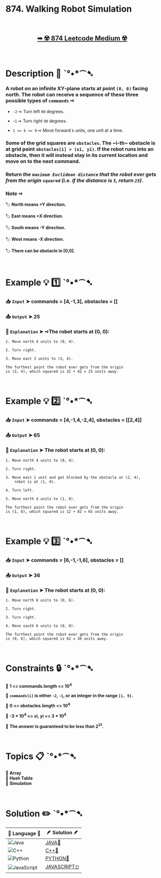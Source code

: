 # 874. Walking Robot Simulation

</br>

<h2 align="center"> 

<a href="https://leetcode.com/problems/walking-robot-simulation/description/?envType=daily-question&envId=2024-09-04"><strong>➥ ☢️ 874 Leetcode Medium ☢️ </strong></a>
</h2>

</br>

# Description 📜 ˋ°•*⁀➷

### A robot on an infinite XY-plane starts at point `(0, 0)` facing north. The robot can receive a sequence of these three possible types of `commands` ➺

- `-2` ➺ Turn left `90` degrees.

- -`1` ➺ Turn right `90` degrees.

- `1 <= k <= 9` ➺ Move forward `k` units, one unit at a time.

### Some of the grid squares are `obstacles`. The ~i-th~ obstacle is at grid point `obstacles[i] = (xi, yi)`. If the robot runs into an obstacle, then it will instead stay in its current location and move on to the next command.

### Return *the `maximum Euclidean distance` that the robot ever gets from the origin `squared` (i.e. if the distance is `5`, return `25`)*.

### Note ➺

🏷️ **North means +Y direction.** </br>

🏷️ **East means +X direction.** </br>

🏷️ **South means -Y direction.** </br>

🏷️ **West means -X direction.** </br>

🏷️ **There can be obstacle in [0,0].** </br>

</br>

# Example 💡 1️⃣ ˋ°•*⁀➷

  ### 📥 `Input`  ➤ commands = [4,-1,3], obstacles = []

  ### 📤 `Output`  ➤ 25

  ### 🔦 `Explanation`  ➤ ➺The robot starts at (0, 0):
    
    1. Move north 4 units to (0, 4).
    
    2. Turn right.
    
    3. Move east 3 units to (3, 4).
    
    The furthest point the robot ever gets from the origin
    is (3, 4), which squared is 32 + 42 = 25 units away.

</br>

# Example 💡 2️⃣ ˋ°•*⁀➷

  ### 📥 `Input` ➤ commands = [4,-1,4,-2,4], obstacles = [[2,4]]

  ### 📤 `Output`  ➤  65

  ### 🔦 `Explanation` ➤ The robot starts at (0, 0):

    1. Move north 4 units to (0, 4).
    
    2. Turn right.
    
    3. Move east 1 unit and get blocked by the obstacle at (2, 4), 
        robot is at (1, 4).
    
    4. Turn left.
    
    5. Move north 4 units to (1, 8).
    
    The furthest point the robot ever gets from the origin
    is (1, 8), which squared is 12 + 82 = 65 units away.


</br>

# Example 💡 3️⃣ ˋ°•*⁀➷

  ### 📥 `Input` ➤ commands = [6,-1,-1,6], obstacles = []

  ### 📤 `Output`  ➤ 36

  ### 🔦 `Explanation`  ➤  The robot starts at (0, 0):

    1. Move north 6 units to (0, 6).

    2. Turn right.

    3. Turn right.

    4. Move south 6 units to (0, 0).

    The furthest point the robot ever gets from the origin
    is (0, 6), which squared is 62 = 36 units away.

</br>

# Constraints 🔒 ˋ°•*⁀➷

🔹 **1 <= commands.length <= 10<sup>4</sup>** </br>

🔹 **`commands[i]` is either `-2`, `-1`, or an integer in the range `[1, 9]`.** </br>

🔹 **0 <= obstacles.length <= 10<sup>4</sup>** </br>

🔹 **-3 * 10<sup>4</sup> <= xi, yi <= 3 * 10<sup>4</sup>** </br>

🔹 **The answer is guaranteed to be less than 2<sup>31</sup>.** </br>

</br>

# Topics 📋 ˋ°•*⁀➷

🔸 **Array**  </br>
🔸 **Hash Table**  </br>
🔸 **Simulation**  </br>

</br>

# Solution ✏️ ˋ°•*⁀➷

| 📒 Language 📒  | 🪶 Solution 🪶 |
| ------------- | ------------- |
|  ![Java](https://img.shields.io/badge/java-%23ED8B00.svg?style=for-the-badge&logo=openjdk&logoColor=white)  | [JAVA🍁]() |
|  ![C++](https://img.shields.io/badge/c++-%2300599C.svg?style=for-the-badge&logo=c%2B%2B&logoColor=white)  | [C++🎲]()  |
|  ![Python](https://img.shields.io/badge/python-3670A0?style=for-the-badge&logo=python&logoColor=ffdd54)    | [PYTHON🍰]() |
| ![JavaScript](https://img.shields.io/badge/javascript-%23323330.svg?style=for-the-badge&logo=javascript&logoColor=%23F7DF1E)   | [JAVASCRIPT☃️]() |

